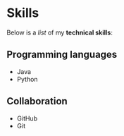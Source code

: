 # Skills

Below is a _list_ of my **technical skills**:

## Programming languages
- Java
- Python

## Collaboration
- GitHub
- Git
